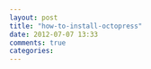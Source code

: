 ```yaml
---
layout: post
title: "how-to-install-octopress"
date: 2012-07-07 13:33
comments: true
categories: 
---
```


